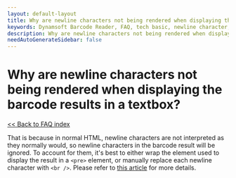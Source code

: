 ```yaml
---
layout: default-layout
title: Why are newline characters not being rendered when displaying the barcode results in a textbox?
keywords: Dynamsoft Barcode Reader, FAQ, tech basic, newline character, barcode result
description: Why are newline characters not being rendered when displaying the barcode results in a textbox?
needAutoGenerateSidebar: false
---
```


# Why are newline characters not being rendered when displaying the barcode results in a textbox?

[<< Back to FAQ index](index.md)

That is because in normal HTML, newline characters are not interpreted as they normally would, so newline characters in the barcode result will be ignored. To account for them, it's best to either wrap the element used to display the result in a `<pre>` element, or manually replace each newline character with `<br />`. Please refer to [this article](https://www.dynamsoft.com/barcode-reader/programming/javascript/user-guide/?ver=latest#accounting-for-newline-characters-in-the-barcode-result) for more details.

